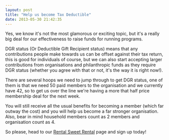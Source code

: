 ```yaml
---
layout: post
title: "Help us become Tax Deductible"
date: 2013-05-30 21:42:35
---
```


Yes, we know it's not the most glamorous or exciting topic, but it's a really big deal for our effectiveness to raise funds for running programs.

DGR status (Or Deductible Gift Recipient status) means that any contributions people make towards us can be offset against their tax return, this is good for individuals of course, but we can also start accepting larger contributions from organisations and philanthropic funds as they require DGR status (whether you agree with that or not, it's the way it is right now!).

There are several hoops we need to jump through to get DGR status, one of them is that we need 50 paid members to the organisation and we currently have 42, so to get us over the line we're having a more that half price membership deal for the next week.

You will still receive all the usual benefits for becoming a member (which far outway the cost) and you will help us become a far stronger organisation. Also, bear in mind household members count as 2 members and organisation count as 4.

So please, head to our [Rental Sweet Rental][1] page and sign up today!

 [1]: /rentalsweetrental